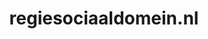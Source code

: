---
layout: post
title: "regiesociaaldomein.nl"
internal_url: "/dutchgov/regiesociaaldomein.nl.html"
subdomains_count: 2
all_subdomains_count: 3
urls_count: 2
ssl_rank: 0
http_rank: 75
url_link: /data/regiesociaaldomein.nl/urls.txt
all_subdomains_link: /data/regiesociaaldomein.nl/all_subdomains.txt
subdomains_link: /data/regiesociaaldomein.nl/subdomains.txt
categories: dutchgov
---